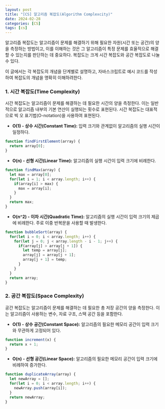```yaml
---
layout: post
title: "[CS] 알고리즘 복잡도(Algorithm Complexcity)"
date: 2024-02-28
categories: [CS]
tags: [cs]
---
```



알고리즘 복잡도는 알고리즘이 문제를 해결하기 위해 필요한 자원(시간 또는 공간)의 양을 측정하는 방법이고, 이를 이해하는 것은 그 알고리즘이 특정 문제를 효율적으로 해결할 수 있는지를 판단하는 데 중요하다. 복잡도는 크게 시간 복잡도와 공간 복잡도로 나눌 수 있다. 

이 글에서는 각 복잡도의 개념을 단계별로 설명하고, 자바스크립트로 예시 코드를 작성하여 복잡도의 개념을 명확히 이해하려한다.

### 1. 시간 복잡도(Time Complexity)

시간 복잡도는 알고리즘이 문제를 해결하는 데 필요한 시간의 양을 측정한다. 이는 일반적으로 알고리즘 내부의 기본 연산이 실행되는 횟수로 표현된다. 시간 복잡도는 대표적으로 빅 오 표기법(O-notation)을 사용하여 표현된다.

- **O(1) - 상수 시간(Constant Time):** 입력 크기와 관계없이 알고리즘의 실행 시간이 일정하다.
  
```javascript
function findFirstElement(array) {
  return array[0];
}
```

- **O(n) - 선형 시간(Linear Time):** 알고리즘의 실행 시간이 입력 크기에 비례한다.
  
```javascript
function findMax(array) {
  let max = array[0];
  for(let i = 1; i < array.length; i++) {
    if(array[i] > max) {
      max = array[i];
    }
  }
  return max;
}
```

- **O(n^2) - 이차 시간(Quadratic Time):** 알고리즘의 실행 시간이 입력 크기의 제곱에 비례한다. 주로 이중 반복문을 사용할 때 발생한다.
  
```javascript
function bubbleSort(array) {
  for(let i = 0; i < array.length; i++) {
    for(let j = 0; j < array.length - i - 1; j++) {
      if(array[j] > array[j + 1]) {
        let temp = array[j];
        array[j] = array[j + 1];
        array[j + 1] = temp;
      }
    }
  }
  return array;
}
```

### 2. 공간 복잡도(Space Complexity)

공간 복잡도는 알고리즘이 문제를 해결하는 데 필요한 총 저장 공간의 양을 측정한다. 이는 알고리즘이 사용하는 변수, 자료 구조, 스택 공간 등을 포함한다.

- **O(1) - 상수 공간(Constant Space):** 알고리즘의 필요한 메모리 공간이 입력 크기와 무관하게 고정되어 있다.
  
```javascript
function increment(x) {
  return x + 1;
}
```

- **O(n) - 선형 공간(Linear Space):** 알고리즘의 필요한 메모리 공간이 입력 크기에 비례하여 증가한다.
  
```javascript
function duplicateArray(array) {
  let newArray = [];
  for(let i = 0; i < array.length; i++) {
    newArray.push(array[i]);
  }
  return newArray;
}
```
